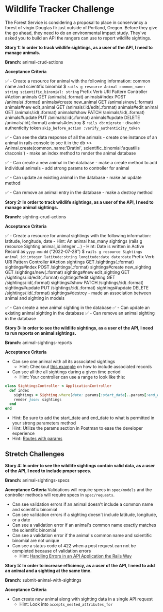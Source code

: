 # Wildlife Tracker Challenge

The Forest Service is considering a proposal to place in conservancy a forest of virgin Douglas fir just outside of Portland, Oregon. Before they give the go ahead, they need to do an environmental impact study. They've asked you to build an API the rangers can use to report wildlife sightings.

**Story 1: In order to track wildlife sightings, as a user of the API, I need to manage animals.**

**Branch:** animal-crud-actions

**Acceptance Criteria**

✅ - Create a resource for animal with the following information: common name and scientific binomial
    $ `rails g resource Animal common_name: string scientific_binomial: string`
        Prefix  Verb    URI Pattern Controller         #Action
        animals
                GET     /animals(.:format)             animals#index
                POST    /animals(.:format)             animals#create
        new_animal
                GET     /animals/new(.:format)         animals#new
        edit_animal
                GET     /animals/:id/edit(.:format)    animals#edit
        animal
                GET     /animals/:id(.:format)         animals#show
                PATCH   /animals/:id(.:format)         animals#update
                PUT     /animals/:id(.:format)         animals#update
                DELETE  /animals/:id(.:format)         animals#destroy
    $ `rails db:migrate`
    - disable authenticity token
        `skip_before_action :verify_authenticity_token`

✅ - Can see the data response of all the animals
    - create one instance of an animal in rails console to see it in the db
        >> Animal.create(common_name:'Dratini', scientific_binomial:'aquatilis draconis')
    - make an index method to render the animal database

✅ - Can create a new animal in the database
    - make a create method to add individual animals
    - add strong params to controller for animal

✅ - Can update an existing animal in the database
    - make an update method

✅ - Can remove an animal entry in the database
    - make a destroy method

**Story 2: In order to track wildlife sightings, as a user of the API, I need to manage animal sightings.**

**Branch:** sighting-crud-actions

**Acceptance Criteria**

✅ - Create a resource for animal sightings with the following information: latitude, longitude, date
    - Hint: An animal has_many sightings (rails g resource Sighting animal_id:integer ...)
    - Hint: Date is written in Active Record as `yyyy-mm-dd` (“2022-07-28")
    $ `rails g resource Sightings animal_id:integer latitude:string longitude:date date:date`
        Prefix  Verb    URI Pattern Controller         #Action
        sightings
                GET     /sightings(.:format)             sightings#index
                POST    /sightings(.:format)             sightings#create
        new_sighting
                GET     /sightings/new(.:format)         sightings#new
        edit_sighting
                GET     /sightings/:id/edit(.:format)    sightings#edit
        sighting
                GET     /sightings/:id(.:format)         sightings#show
                PATCH   /sightings/:id(.:format)         sightings#update
                PUT     /sightings/:id(.:format)         sightings#update
                DELETE  /sightings/:id(.:format)         sightings#destroy
    - made an association between animal and sighting in models

✅ - Can create a new animal sighting in the database
✅ - Can update an existing animal sighting in the database
✅ - Can remove an animal sighting in the database

**Story 3: In order to see the wildlife sightings, as a user of the API, I need to run reports on animal sightings.**

**Branch:** animal-sightings-reports

**Acceptance Criteria**

- Can see one animal with all its associated sightings
  - Hint: Checkout [this example](https://github.com/learn-co-students/js-rails-as-api-rendering-related-object-data-in-json-v-000#using-include) on how to include associated records
- Can see all the all sightings during a given time period
  - Hint: Your controller can use a range to look like this:

```ruby
class SightingsController < ApplicationController
  def index
    sightings = Sighting.where(date: params[:start_date]..params[:end_date])
    render json: sightings
  end
end
```

- Hint: Be sure to add the start_date and end_date to what is permitted in your strong parameters method
- Hint: Utilize the params section in Postman to ease the developer experience
- Hint: [Routes with params](./controllers-routes-views.md)

## Stretch Challenges

**Story 4: In order to see the wildlife sightings contain valid data, as a user of the API, I need to include proper specs.**

**Branch:** animal-sightings-specs

**Acceptance Criteria**
Validations will require specs in `spec/models` and the controller methods will require specs in `spec/requests`.

- Can see validation errors if an animal doesn't include a common name and scientific binomial
- Can see validation errors if a sighting doesn't include latitude, longitude, or a date
- Can see a validation error if an animal's common name exactly matches the scientific binomial
- Can see a validation error if the animal's common name and scientific binomial are not unique
- Can see a status code of 422 when a post request can not be completed because of validation errors
  - Hint: [Handling Errors in an API Application the Rails Way](https://blog.rebased.pl/2016/11/07/api-error-handling.html)

**Story 5: In order to increase efficiency, as a user of the API, I need to add an animal and a sighting at the same time.**

**Branch:** submit-animal-with-sightings

**Acceptance Criteria**

- Can create new animal along with sighting data in a single API request
  - Hint: Look into `accepts_nested_attributes_for`
